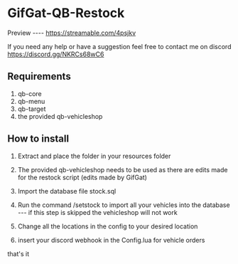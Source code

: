 # GifGat-QB-Restock

Preview ---- https://streamable.com/4psjkv

If you need any help or have a suggestion feel free to contact me on discord https://discord.gg/NKRCs68wC6

## Requirements
1. qb-core
3. qb-menu
4. qb-target
5. the provided qb-vehicleshop

## How to install 

1. Extract and place the folder in your resources folder

2. The provided qb-vehicleshop needs to be used as there are edits made for the restock script (edits made by GifGat)

3. Import the database file stock.sql

4. Run the command /setstock to import all your vehicles into the database
--- if this step is skipped the vehicleshop will not work

5. Change all the locations in the config to your desired location

6. insert your discord webhook in the Config.lua for vehicle orders

that's it
